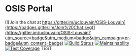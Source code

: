 # OSIS Portal

[![Join the chat at https://gitter.im/uclouvain/OSIS-Louvain](https://badges.gitter.im/Join%20Chat.svg)](https://gitter.im/uclouvain/OSIS-Louvain?utm_source=badge&utm_medium=badge&utm_campaign=pr-badge&utm_content=badge) [![Build Status](https://travis-ci.org/uclouvain/osis-portal.svg?branch=dev)](https://travis-ci.org/uclouvain/osis-portal) [![Maintainability](https://api.codeclimate.com/v1/badges/4b3b6506bf673908a2c9/maintainability)](https://codeclimate.com/github/uclouvain/osis-portal/maintainability) [![Test Coverage](https://api.codeclimate.com/v1/badges/4b3b6506bf673908a2c9/test_coverage)](https://codeclimate.com/github/uclouvain/osis-portal/test_coverage)
TEST
